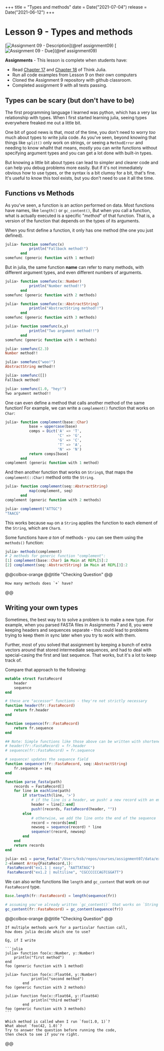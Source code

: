 +++
title = "Types and methods"
date = Date("2021-07-04")
release = Date("2021-06-12")
+++


# Lesson 9 - Types and methods

[![Assignment 09 - Description](https://img.shields.io/badge/09-Description-blue?style=for-the-badge&logo=open%20badges)](@ref assignment09)
[![Assignment 09 - Due](https://img.shields.io/badge/Due-7%2F20%2F2020-orange?style=for-the-badge&logo=open%20badges)](@ref assignment09)

**Assignments** - This lesson is complete when students have:

- Read [Chapter 17](https://benlauwens.github.io/ThinkJulia.jl/latest/book.html#chap17)
  and [Chapter 18](https://benlauwens.github.io/ThinkJulia.jl/latest/book.html#chap18)
  of Think Julia.
- Run all code examples from Lesson 9 on their own computers
- Cloned the Assignment 9 repository with github classroom.
- Completed assignment 9 with all tests passing.

## Types can be scary (but don't have to be)

The first programming language I learned was python,
which has a very lax relationship with types.
When I first started learning julia,
seeing types everywhere freaked me out a little bit.

One bit of good news is that, most of the time,
you don't need to worry _too_ much about types to write julia code.
As you've seen, beyond knowing that things like `split()`
only work on strings,
or seeing a `MethodError` and needing to know whalht that means,
mostly you can write functions without specifying argument types
and you can get a lot done with built-in types.

But knowing a little bit about types
can lead to simpler and clearer code
and can help you debug problems more easily.
But if it's not immediately obvious how to use types,
or the syntax is a bit clumsy for a bit, that's fine.
It's useful to know this tool exists,
but you don't need to use it all the time.

## Functions vs Methods

As you've seen, a function is an action performed on data.
Most functions have names,
like `length()` or `gc_content()`,
But when you call a function,
what is actually executed is a specific "_method_"
of that function.
That is, a version of the function
that depends on the types of its arguments.

When you first define a function,
it only has one method (the one you just defined).

```julia
julia> function somefunc(x)
           println("Fallback method!")
       end
somefunc (generic function with 1 method)
```

But in julia, the same function **name**
can refer to many methods,
with different argument types,
and even different numbers of arguments.

```julia
julia> function somefunc(x::Number)
           println("Number method!!")
       end
somefunc (generic function with 2 methods)

julia> function somefunc(x::AbstractString)
           println("AbstractString method!!")
       end
somefunc (generic function with 3 methods)

julia> function somefunc(x,y)
           println("Two argument method!!")
       end
somefunc (generic function with 4 methods)

julia> somefunc(2.3)
Number method!!

julia> somefunc("woo!")
AbstractString method!!

julia> somefunc([])
Fallback method!

julia> somefunc(1.0, "hey!")
Two argument method!!
```

One can even define a method that calls another method
of the same function!
For example,
we can write a `complement()` function that works on `Char`:

```julia
julia> function complement(base::Char)
           base = uppercase(base)
           comps = Dict('A' => 'T',
                        'C' => 'G',
                        'G' => 'C',
                        'T' => 'A',
                        'N' => 'N')
           return comps[base]
       end
complement (generic function with 1 method)
```

And then another function that works on `String`s,
that maps the `complement(::Char)` method onto the `String`.

```julia
julia> function complement(seq::AbstractString)
           map(complement, seq)
       end
complement (generic function with 2 methods)

julia> complement("ATTGC")
"TAACG"
```

This works because `map` on a `String` applies the function
to each element of the `String`, which are `Char`s. 

Some functions have _a ton_ of methods -
you can see them using the `methods()` function:

```julia
julia> methods(complement)
# 2 methods for generic function "complement":
[1] complement(base::Char) in Main at REPL[5]:2
[2] complement(seq::AbstractString) in Main at REPL[3]:2
```

@@colbox-orange
@@title
 "Checking Question"
@@

    How many methods does `+` have?
@@

## Writing your own types

Sometimes, the best way to to solve a problem
is to make a new type.
For example, when you parsed FASTA files
in Assignments 7 and 8,
you were keeping headers and sequences separate - 
this could lead to problems trying to keep them in sync
later when you try to work with them.

Further, most of you solved that assignment
by keeping a bunch of extra vectors around
that stored intermediate sequences,
and had to deal with special-casing the first and last sequence.
That works, but it's a lot to keep track of.

Compare that approach to the following:

```julia
mutable struct FastaRecord
    header
    sequence
end

# these are "accessor" functions - they're not strictly necessary
function header(fr::FastaRecord)
    return fr.header
end

function sequence(fr::FastaRecord)
    return fr.sequence
end

## Note: Simple functions like those above can be written with shortened syntax:
# header(fr::FastaRecord) = fr.header
# sequence(fr::FastaRecord) = fr.sequence

# sequence! updates the sequence field
function sequence!(fr::FastaRecord, seq::AbstractString)
    fr.sequence = seq
end

function parse_fasta(path)
    records = FastaRecord[]
    for line in eachline(path)
        if startswith(line, '>')
            # if the line is a header, we push! a new record with an empty sequence to the `records` vector
            header = line[2:end]
            push!(records, FastaRecord(header, ""))
        else
            # otherwise, we add the line onto the end of the sequence
            record = records[end]
            newseq = sequence(record) * line
            sequence!(record, newseq)
        end
    end
    return records
end
```

```julia
julia> ex1 = parse_fasta("/Users/ksb/repos/courses/assignment07/data/ex1.fasta")
2-element Array{FastaRecord,1}:
 FastaRecord("ex1.1 | easy", "AATTATAGC")
 FastaRecord("ex1.2 | multiline", "CGCCCCCCAGTCGGATT")
```

We can also write functions like `length` and `gc_content`
that work on our `FastaRecord` type.

```julia
Base.length(fr::FastaRecord) = length(sequence(fr))

# assuming you've already written `gc_content()` that works on `String`s
gc_content(fr::FastaRecord) = gc_content(sequence(fr))
```

@@colbox-orange
@@title
 "Checking Question"
@@

    If multiple methods work for a particular function call,
    how does julia decide which one to use?

    Eg, if I write

    ```julia
    julia> function foo(x::Number, y::Number)
        println("first method")
    end
    foo (generic function with 1 method)

    julia> function foo(x::Float64, y::Number)
                println("second method")
            end
    foo (generic function with 2 methods)

    julia> function foo(x::Float64, y::Float64)
                println("third method")
            end
    foo (generic function with 3 methods)
    ```

    Which method is called when I run `foo(1.0, 1)`?
    What about `foo(42, 1.0)`?
    Try to answer the question before running the code,
    then check to see if you're right.
@@
